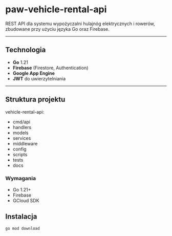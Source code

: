 # paw-vehicle-rental-api
REST API dla systemu wypożyczalni hulajnóg elektrycznych i rowerów, zbudowane przy użyciu języka Go oraz Firebase.

---

## Technologia

- **Go** 1.21
- **Firebase** (Firestore, Authentication)
- **Google App Engine**
- **JWT** do uwierzytelniania

---

## Struktura projektu 
vehicle-rental-api:
- cmd/api    
- handlers 
- models     
- services   
- middleware
- config     
- scripts    
- tests     
- docs      

### Wymagania 

- Go 1.21+
- Firebase
- GCloud SDK

## Instalacja
```bash
go mod download